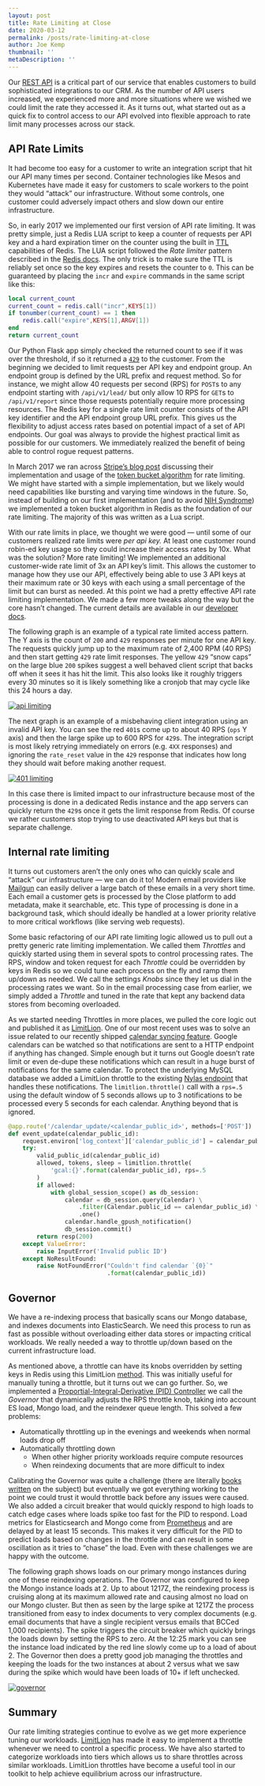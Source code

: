 ```yaml
---
layout: post
title: Rate Limiting at Close
date: 2020-03-12
permalink: /posts/rate-limiting-at-close
author: Joe Kemp
thumbnail: ''
metaDescription: ''
---
```


Our [REST API](https://developer.close.com/) is a critical part of our service
that enables customers to build sophisticated integrations to our CRM. As the
number of API users increased, we experienced more and more situations where we
wished we could limit the rate they accessed it. As it turns out, what started
out as a quick fix to control access to our API evolved into flexible approach
to rate limit many processes across our stack.

## API Rate Limits

It had become too easy for a customer to write an integration script that hit
our API many times per second. Container technologies like Mesos and Kubernetes
have made it easy for customers to scale workers to the point they would
“attack” our infrastructure. Without some controls, one customer could adversely
impact others and slow down our entire infrastructure.

So, in early 2017 we implemented our first version of API rate limiting. It was
pretty simple, just a Redis LUA script to keep a counter of requests per API key
and a hard expiration timer on the counter using the built in
[TTL](https://redis.io/commands/ttl) capabilities of Redis. The LUA script
followed the _Rate limiter_ pattern described in the [Redis
docs](https://redis.io/commands/INCR#pattern-rate-limiter-2). The only trick is
to make sure the TTL is reliably set once so the key expires and resets the
counter to `0`. This can be guaranteed by placing the `incr` and `expire`
commands in the same script like this:

```lua
local current_count
current_count = redis.call("incr",KEYS[1])
if tonumber(current_count) == 1 then
    redis.call("expire",KEYS[1],ARGV[1])
end
return current_count
```

Our Python Flask app simply checked the returned count to see if it was over the
threshold, if so it returned a
[`429`](https://tools.ietf.org/html/rfc6585#section-4) to the customer. From the
beginning we decided to limit requests per API key and endpoint group. An
endpoint group is defined by the URL prefix and request method. So for instance,
we might allow 40 requests per second (RPS) for `POST`s to any endpoint starting
with `/api/v1/lead/` but only allow 10 RPS for `GET`s to `/api/v1/report` since
those requests potentially require more processing resources. The Redis key for
a single rate limit counter consists of the API key identifier and the API
endpoint group URL prefix. This gives us the flexibility to adjust access rates
based on potential impact of a set of API endpoints. Our goal was always to
provide the highest practical limit as possible for our customers. We
immediately realized the benefit of being able to control rogue request
patterns.

In March 2017 we ran across [Stripe’s blog
post](https://stripe.com/blog/rate-limiters) discussing their implementation and
usage of the [token bucket
algorithm](https://en.wikipedia.org/wiki/Token_bucket) for rate limiting. We
might have started with a simple implementation, but we likely would need
capabilities like bursting and varying time windows in the future. So, instead
of building on our first implementation (and to avoid [NIH
Syndrome](https://en.wikipedia.org/wiki/Not_invented_here)) we implemented a
token bucket algorithm in Redis as the foundation of our rate limiting. The
majority of this was written as a Lua script.

With our rate limits in place, we thought we were good — until some of our
customers realized rate limits were _per api key._ At least one customer round
robin-ed key usage so they could increase their access rates by 10x. What was
the solution? More rate limiting! We implemented an additional customer-wide
rate limit of 3x an API key’s limit. This allows the customer to manage how they
use our API, effectively being able to use 3 API keys at their maximum rate or
30 keys with each using a small percentage of the limit but can burst as needed.
At this point we had a pretty effective API rate limiting implementation. We
made a few more tweaks along the way but the core hasn’t changed. The current
details are available in our [developer
docs](https://developer.close.com/#ratelimits).

The following graph is an example of a typical rate limited access pattern. The
Y axis is the count of `200` and `429` responses per minute for one API key. The
requests quickly jump up to the maximum rate of 2,400 RPM (40 RPS) and then
start getting `429` rate limit responses. The yellow `429` “snow caps” on the
large blue `200` spikes suggest a well behaved client script that backs off when
it sees it has hit the limit. This also looks like it roughly triggers every 30
minutes so it is likely something like a cronjob that may cycle like this 24
hours a day.

[![api limiting](/assets/api.png)](/assets/api.png)

The next graph is an example of a misbehaving client integration using an
invalid API key. You can see the red `401`s come up to about 40 RPS (`ops` Y
axis) and then the large spike up to 600 RPS for `429`s. The integration script
is most likely retrying immediately on errors (e.g. `4XX` responses) and
ignoring the `rate_reset` value in the `429` response that indicates how long
they should wait before making another request.

[![401 limiting](/assets/401.png)](/assets/401.png)

In this case there is limited impact to our infrastructure because most of the
processing is done in a dedicated Redis instance and the app servers can quickly
return the `429`s once it gets the limit response from Redis. Of course we
rather customers stop trying to use deactivated API keys but that is separate
challenge.

## Internal rate limiting

It turns out customers aren’t the only ones who can quickly scale and “attack”
our infrastructure — we can do it to! Modern email providers like
[Mailgun](https://www.mailgun.com/) can easily deliver a large batch of these
emails in a very short time. Each email a customer gets is processed by the
Close platform to add metadata, make it searchable, etc. This type of processing
is done in a background task, which should ideally be handled at a lower
priority relative to more critical workflows (like serving web requests).

Some basic refactoring of our API rate limiting logic allowed us to pull out a
pretty generic rate limiting implementation. We called them _Throttles_ and
quickly started using them in several spots to control processing rates. The
RPS, window and token request for each _Throttle_ could be overridden by keys in
Redis so we could tune each process on the fly and ramp them up/down as needed.
We call the settings _Knobs_ since they let us dial in the processing rates we
want. So in the email processing case from earlier, we simply added a _Throttle_
and tuned in the rate that kept any backend data stores from becoming
overloaded.

As we started needing Throttles in more places, we pulled the core logic out and
published it as [LimitLion](https://github.com/closeio/limitlion). One of our
most recent uses was to solve an issue related to our recently shipped [calendar
syncing feature](https://blog.close.com/introducing-meeting-sync). Google
calendars can be watched so that notifications are sent to a HTTP endpoint if
anything has changed. Simple enough but it turns out Google doesn’t rate limit
or even de-dupe these notifications which can result in a huge burst of
notifications for the same calendar. To protect the underlying MySQL database we
added a LimitLion throttle to the existing [Nylas
endpoint](https://github.com/closeio/nylas/blob/082b18bfed00e28335084d5c8162336e3f33a719/inbox/webhooks/gpush_notifications.py#L85-L105)
that handles these notifications. The `limitlion.throttle()` call with a
`rps=.5` using the default window of 5 seconds allows up to 3 notifications to
be processed every 5 seconds for each calendar. Anything beyond that is ignored.

```py
@app.route('/calendar_update/<calendar_public_id>', methods=['POST'])
def event_update(calendar_public_id):
    request.environ['log_context']['calendar_public_id'] = calendar_public_id
    try:
        valid_public_id(calendar_public_id)
        allowed, tokens, sleep = limitlion.throttle(
            'gcal:{}'.format(calendar_public_id), rps=.5
        )
        if allowed:
            with global_session_scope() as db_session:
                calendar = db_session.query(Calendar) \
                    .filter(Calendar.public_id == calendar_public_id) \
                    .one()
                calendar.handle_gpush_notification()
                db_session.commit()
        return resp(200)
    except ValueError:
        raise InputError('Invalid public ID')
    except NoResultFound:
        raise NotFoundError("Couldn't find calendar `{0}`"
                            .format(calendar_public_id))
```

## Governor

We have a re-indexing process that basically scans our Mongo database, and
indexes documents into ElasticSearch. We need this process to run as fast as
possible without overloading either data stores or impacting critical workloads.
We really needed a way to throttle up/down based on the current infrastructure
load.

As mentioned above, a throttle can have its knobs overridden by setting keys in
Redis using this LimitLion
[method](https://github.com/closeio/limitlion/blob/322b07457ed06e4a4656df53e92de520f4be5509/limitlion/throttle.py#L148).
This was initially useful for manually tuning a throttle, but it turns out we
can go further. So, we implemented a [Proportial-Integral-Derivative (PID)
Controller](https://en.wikipedia.org/wiki/PID_controller) we call the _Governor_
that dynamically adjusts the RPS throttle knob, taking into account ES load,
Mongo load, and the reindexer queue length. This solved a few problems:

- Automatically throttling up in the evenings and weekends when normal loads drop off
- Automatically throttling down
  - When other higher priority workloads require compute resources
  - When reindexing documents that are more difficult to index

Calibrating the Governor was quite a challenge (there are literally [books
written](https://www.amazon.com/s?k=pid+controller+tuning&i=stripbooks&ref=nb_sb_noss)
on the subject) but eventually we got everything working to the point we could
trust it would throttle back before any issues were caused. We also added a
circuit breaker that would quickly respond to high loads to catch edge cases
where loads spike too fast for the PID to respond. Load metrics for
Elasticsearch and Mongo come from [Prometheus](https://prometheus.io/) and are
delayed by at least 15 seconds. This makes it very difficult for the PID to
predict loads based on changes in the throttle and can result in some
oscillation as it tries to “chase” the load. Even with these challenges we are
happy with the outcome.

The following graph shows loads on our primary mongo instances during one of
these reindexing operations. The Governor was configured to keep the Mongo
instance loads at 2. Up to about 1217Z, the reindexing process is cruising along
at its maximum allowed rate and causing almost no load on our Mongo cluster. But
then as seen by the large spike at 1217Z the process transitioned from easy to
index documents to very complex documents (e.g. email documents that have a
single recipient versus emails that BCCed 1,000 recipients). The spike triggers
the circuit breaker which quickly brings the loads down by setting the RPS to
zero. At the 12:25 mark you can see the instance load indicated by the red line
slowly come up to a load of about 2. The Governor then does a pretty good job
managing the throttles and keeping the loads for the two instances at about 2
versus what we saw during the spike which would have been loads of 10+ if left
unchecked.

[![governor](/assets/gov.png)](/assets/gov.png)

## Summary

Our rate limiting strategies continue to evolve as we get more experience tuning
our workloads. [LimitLion](https://github.com/closeio/limitlion) has made it
easy to implement a throttle whenever we need to control a specific process. We
have also started to categorize workloads into tiers which allows us to share
throttles across similar workloads. LimitLion throttles have become a useful
tool in our toolkit to help achieve equilibrium across our infrastructure.
